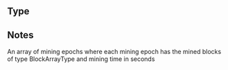 ## Type

## Notes

An array of mining epochs where each mining epoch has the mined blocks of type BlockArrayType and mining time in seconds